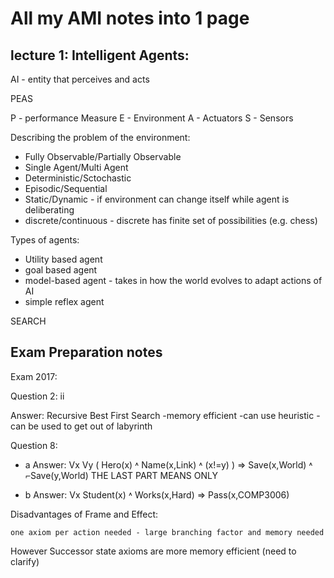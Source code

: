 # All my AMI notes into 1 page

## lecture 1: Intelligent Agents:

AI - entity that perceives and acts

PEAS

P - performance Measure
E - Environment
A - Actuators
S - Sensors

Describing the problem of the environment:

* Fully Observable/Partially Observable
* Single Agent/Multi Agent
* Deterministic/Sctochastic
* Episodic/Sequential
* Static/Dynamic - if environment can change itself while agent is deliberating
* discrete/continuous - discrete has finite set of possibilities (e.g. chess)

Types of agents:
* Utility based agent
* goal based agent
* model-based agent - takes in how the world evolves to adapt actions of AI
* simple reflex agent

SEARCH



## Exam Preparation notes

Exam 2017:

Question 2: ii

Answer: Recursive Best First Search
        -memory efficient
        -can use heuristic
        -can be used to get out of labyrinth


Question 8:

* a Answer: Vx Vy ( Hero(x) ˄ Name(x,Link) ˄ (x!=y) ) => Save(x,World) ˄ ⌐Save(y,World) THE LAST PART MEANS ONLY

* b Answer: Vx Student(x) ˄ Works(x,Hard) => Pass(x,COMP3006)

Disadvantages of Frame and Effect:

    one axiom per action needed - large branching factor and memory needed


However Successor state axioms are more memory efficient (need to clarify)
